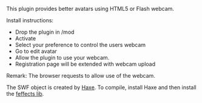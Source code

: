 This plugin provides better avatars using HTML5 or Flash webcam.

Install instructions:

- Drop the plugin in /mod
- Activate
- Select your preference to control the users webcam
- Go to edit avatar
- Allow the plugin to use your webcam. 
- Registration page will be extended with webcam upload

Remark: The browser requests to allow use of the webcam.

The SWF object is created by [Haxe](http://haxe.org).
To compile, install Haxe and then install the 
[feffects lib](http://haxe.org/com/libs/feffects).
